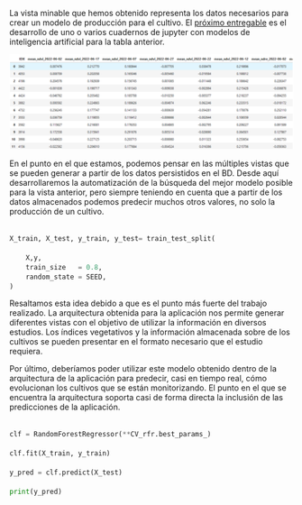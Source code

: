 La vista minable que hemos obtenido representa los datos necesarios para crear un modelo de producción para el cultivo. El [próximo entregable](https://github.com/alesteba/tfg/tree/main/entregables) es el desarrollo de uno o varios cuadernos de jupyter con modelos de inteligencia artificial para la tabla anterior.

![](figures/view-capture.PNG)

En el punto en el que estamos, podemos pensar en las múltiples vistas que se pueden generar a partir de los datos persistidos en el BD. Desde aquí desarrollaremos la automatización de la búsqueda del mejor modelo posible para la vista anterior, pero siempre teniendo en cuenta que a partir de los datos almacenados podemos predecir muchos otros valores, no solo la producción de un cultivo. 

```python

X_train, X_test, y_train, y_test= train_test_split(
    
    X,y,
    train_size   = 0.8,
    random_state = SEED,
)
```


Resaltamos esta idea debido a que es el punto más fuerte del trabajo realizado. La arquitectura obtenida para la aplicación nos permite generar diferentes vistas con el objetivo de utilizar la información en diversos estudios. Los índices vegetativos y la información almacenada sobre de los cultivos se pueden presentar en el formato necesario que el estudio requiera. 

Por último, deberíamos poder utilizar este modelo obtenido dentro de la arquitectura de la aplicación para predecir, casi en tiempo real, cómo evolucionan los cultivos que se están monitorizando. El punto en el que se encuentra la arquitectura soporta casi de forma directa la inclusión de las predicciones de la aplicación.

```python

clf = RandomForestRegressor(**CV_rfr.best_params_)

clf.fit(X_train, y_train)

y_pred = clf.predict(X_test)

print(y_pred)

```
